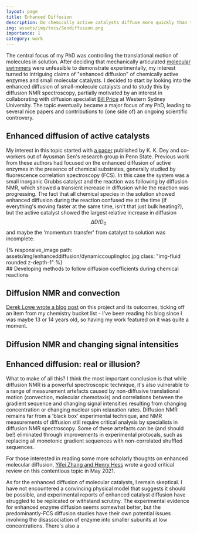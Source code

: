 ```yaml
---
layout: page
title: Enhanced Diffusion
description: Do chemically active catalysts diffuse more quickly than they should do?
img: assets/img/tocs/Sendiffusion.png
importance: 1
category: work
---
```


The central focus of my PhD was controlling the translational motion of molecules in solution. After deciding that mechanically articulated [molecular swimmers](projects/molecularswimming) were unfeasible to demonstrate experimentally, my interest turned to intriguing claims of "enhanced diffusion" of chemically active enzymes and small molecular catalysts. I decided to start by looking into the enhanced diffusion of small-molecule catalysts and to study this by diffusion NMR spectroscopy, partially motivated by an interest in collaborating with diffusion specialist [Bill Price](https://www.westernsydney.edu.au/staff_profiles/uws_profiles/professor_bill_price) at Western Sydney University. The topic eventually became a major focus of my PhD, leading to several nice papers and contributions to (one side of) an ongoing scientific controvery.

## Enhanced diffusion of active catalysts

My interest in this topic started with [a paper](https://onlinelibrary.wiley.com/doi/full/10.1002/anie.201509237) published by K. K. Dey and co-workers out of Ayusman Sen's research group in Penn State. Previous work from these authors had focused on the enhanced diffusion of active enzymes in the presence of chemical substrates, generally studied by fluorescence correlation spectroscopy (FCS). In this case the system was a small inorganic Grubbs catalyst and the reaction was following by diffusion NMR, which showed a transient increase in diffusion while the reaction was progressing. The fact that all chemical species in the solution showed enhanced diffusion during the reaction confused me at the time (if everything's moving faster at the same time, isn't that just bulk heating?), but the active catalyst showed the largest relative increase in diffusion $$\Delta D/D_0$$ and maybe the 'momentum transfer' from catalyst to solution was incomplete.

<div class="row mt-3">
    <div class="col-sm mt-3 mt-md-0">
        {% responsive_image path: assets/img/enhanceddiffusion/dynamiccouplingtoc.jpg class: "img-fluid rounded z-depth-1" %}
    </div>
</div>
## Developing methods to follow diffusion coefficients during chemical reactions



## Diffusion NMR and convection


[Derek Lowe wrote a blog post](https://www.science.org/content/blog-post/enhanced-diffusion-real-illusion) on this project and its outcomes, ticking off an item from my chemistry bucket list - I've been reading his blog since I was maybe 13 or 14 years old, so having my work featured on it was quite a moment.


## Diffusion NMR and changing signal intensities

 
## Enhanced diffusion: real or illusion?

What to make of all this? I think the most important conclusion is that while diffusion NMR is a powerful spectroscopic technique, it's also vulnerable to a range of measurement artefacts caused by non-diffusive translational motion (convection, molecular chemotaxis) and correlations between the gradient sequence and changing signal intensities resulting from changing concentration or changing nuclear spin relaxation rates. Diffusion NMR remains far from a 'black box' experimental technique, and NMR measurements of diffusion still require critical analysis by specialists in diffusion NMR spectroscopy. Some of these artefacts can be (and should be!) eliminated through improvements in experimental protocals, such as replacing all monotonic gradient sequences with non-correlated shuffled sequences.


For those interested in reading some more scholarly thoughts on enhanced molecular diffusion, [Yifei Zhang and Henry Hess](https://www.nature.com/articles/s41570-021-00281-6) wrote a good critical review on this contentious topic in May 2021.

As for the enhanced diffusion of molecular catalysts, I remain skeptical. I have not encountered a convincing physical model that suggests it should be possible, and experimental reports of enhanced catalyst diffusion have struggled to be replicated or withstand scrutiny. The experimental evidence for enhanced enzyme diffusion seems somewhat better, but the predominantly-FCS diffusion studies have their own potential issues involving the disassociation of enzyme into smaller subunits at low concentrations. There's also a  
